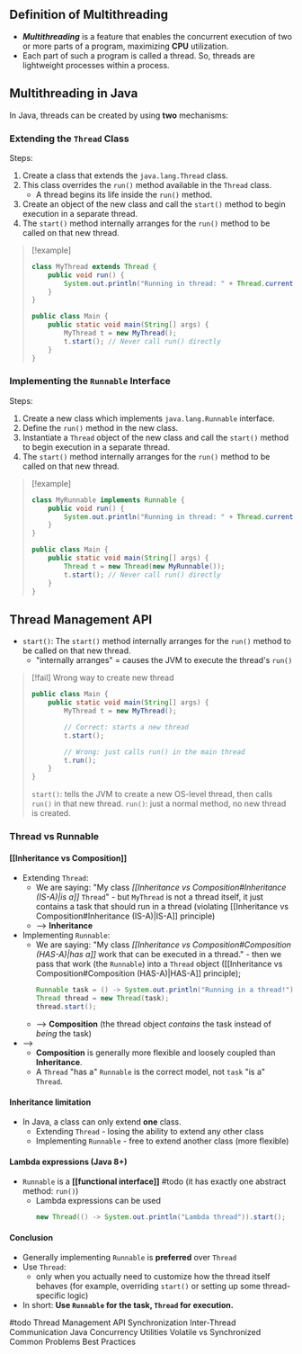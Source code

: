 ## Definition of Multithreading
- **_Multithreading_** is a feature that enables the concurrent execution of two or more parts of a program, maximizing **CPU** utilization.
- Each part of such a program is called a thread. So, threads are lightweight processes within a process.

## Multithreading in Java
In Java, threads can be created by using **two** mechanisms: 
### Extending the `Thread` Class
Steps:
1. Create a class that extends the `java.lang.Thread` class.
2. This class overrides the `run()` method available in the `Thread` class.
	- A thread begins its life inside the `run()` method.
3. Create an object of the new class and call the `start()` method to begin execution in a separate thread.
4. The `start()` method internally arranges for the `run()` method to be called on that new thread.
> [!example]
> ```java
> class MyThread extends Thread {
>     public void run() {
>         System.out.println("Running in thread: " + Thread.currentThread().getName());
>     }
> }
> 
> public class Main {
>     public static void main(String[] args) {
>         MyThread t = new MyThread();
>         t.start(); // Never call run() directly
>     }
> }
> ```
### Implementing the `Runnable` Interface
Steps:
1. Create a new class which implements `java.lang.Runnable` interface.
2. Define the `run()` method in the new class.
3. Instantiate a `Thread` object of the new class and call the `start()` method to begin execution in a separate thread.
4. The `start()` method internally arranges for the `run()` method to be called on that new thread.
> [!example]
> ```java
> class MyRunnable implements Runnable {
>     public void run() {
>         System.out.println("Running in thread: " + Thread.currentThread().getName());
>     }
> }
> 
> public class Main {
>     public static void main(String[] args) {
>         Thread t = new Thread(new MyRunnable());
>         t.start(); // Never call run() directly
>     }
> }
> ```
## Thread Management API
- `start()`: The `start()` method internally arranges for the `run()` method to be called on that new thread.
	- "internally arranges" = causes the JVM to execute the thread's `run()`
> [!fail] Wrong way to create new thread
>```java
> public class Main {
>     public static void main(String[] args) {
>         MyThread t = new MyThread();
> 
>         // Correct: starts a new thread
>         t.start();
> 
>         // Wrong: just calls run() in the main thread
>         t.run();
>     }
> }
>    ```
> `start()`: tells the JVM to create a new OS-level thread, then calls `run()` in that new thread.
> `run()`: just a normal method, no new thread is created.

### Thread vs Runnable
#### [[Inheritance vs Composition]]
- Extending `Thread`: 
	- We are saying: "My class _[[Inheritance vs Composition#Inheritance (IS-A)|is a]]_ `Thread`" - but `MyThread` is not a thread itself, it just contains a task that should run in a thread (violating [[Inheritance vs Composition#Inheritance (IS-A)|IS-A]] principle)
	- --> **Inheritance**
- Implementing `Runnable`:
	- We are saying: "My class _[[Inheritance vs Composition#Composition (HAS-A)|has a]]_ work that can be executed in a thread." - then we pass that work (the `Runnable`) into a `Thread` object ([[Inheritance vs Composition#Composition (HAS-A)|HAS-A]] principle);
		```java
		Runnable task = () -> System.out.println("Running in a thread!");
		Thread thread = new Thread(task);
		thread.start();
		```
	- --> **Composition** (the thread object _contains_ the task instead of _being_ the task)
- --> 
	- **Composition** is generally more flexible and loosely coupled than **Inheritance**.
	- A `Thread` "has a" `Runnable` is the correct model, not `task` "is a" `Thread`.
#### Inheritance limitation
- In Java, a class can only extend **one** class.
	- Extending `Thread` - losing the ability to extend any other class
	- Implementing `Runnable` - free to extend another class (more flexible)
#### Lambda expressions (Java 8+)
- `Runnable` is a **[[functional interface]]** #todo (it has exactly one abstract method: `run()`)
	- Lambda expressions can be used
		```java
		new Thread(() -> System.out.println("Lambda thread")).start();
		```
#### Conclusion
- Generally implementing `Runnable` is **preferred** over `Thread`
- Use `Thread`:
	- only when you actually need to customize how the thread itself behaves (for example, overriding `start()` or setting up some thread-specific logic)
- In short: **Use `Runnable` for the task, `Thread` for execution.**




#todo
Thread Management API
Synchronization
Inter-Thread Communication
Java Concurrency Utilities
Volatile vs Synchronized
Common Problems
Best Practices